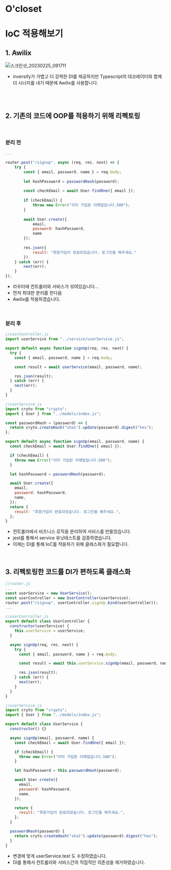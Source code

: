 # O'closet
# IoC 적용해보기

## 1. Awilix
![스크린샷_20230225_091711](https://user-images.githubusercontent.com/97277365/221360017-f8287d71-ec9d-4a85-9b85-d36edad46f0e.png)
- inversify가 가볍고 더 강력한 DI를 제공하지만 Typescript의 데코레이터와 함께 더 시너지를 내기 때문에 Awilix를 사용합니다.
<br />
<br />

## 2. 기존의 코드에 OOP를 적용하기 위해 리펙토링
<br />

### 분리 전

```javascript
...

router.post("/signup", async (req, res, next) => {
    try {
        const { email, password, name } = req.body;
    
        let hashPassword = passwordHash(password);
    
        const checkEmail = await User.findOne({ email });
    
        if (checkEmail) {
            throw new Error("이미 가입된 이메일입니다.500");
        }
    
        await User.create({
            email,
            password: hashPassword,
            name
        });
    
        res.json({
            result: "회원가입이 완료되었습니다. 로그인을 해주세요."
        })
    } catch (err) {
        next(err);
    }
});
```
- 라우터에 컨트롤러와 서비스가 섞여있습니다...
- 먼저 최대한 분리를 한다음
- Awilix를 적용하겠습니다.
<br />

### 분리 후
```javascript
//userController.js
import userService from "../service/userService.js";

export default async function signUp(req, res, next) {
  try {
    const { email, password, name } = req.body;

    const result = await userService(email, password, name);

    res.json(result);
  } catch (err) {
    next(err);
  }
}
```
```javascript
//userService.js
import cryto from "crypto";
import { User } from "../models/index.js";

const passwordHash = (password) => {
  return cryto.createHash("sha1").update(password).digest("hex");
};

export default async function signUp(email, password, name) {
  const checkEmail = await User.findOne({ email });

  if (checkEmail) {
    throw new Error("이미 가입된 이메일입니다.500");
  }

  let hashPassword = passwordHash(password);

  await User.create({
    email,
    password: hashPassword,
    name,
  });
  return {
    result: "회원가입이 완료되었습니다. 로그인을 해주세요.",
  };
}
```
- 컨트롤러에서 비즈니스 로직을 분리하여 서비스를 만들었습니다.
- jest를 통해서 service 유닛테스트를 검증하였습니다.
- 이제는 DI를 통해 IoC를 적용하기 위해 클래스화가 필요합니다.
<br />

## 3. 리펙토링한 코드를 DI가 편하도록 클래스화
```javascript
//router.js
...
const userService = new UserService();
const userController = new UserController(userService);
router.post("/signup", userController.signUp.bind(userController));
...
```
```javascript
//userController.js
export default class UserController {
  constructor(userService) {
    this.userService = userService;
  }

  async signUp(req, res, next) {
    try {
      const { email, password, name } = req.body;

      const result = await this.userService.signUp(email, password, name);

      res.json(result);
    } catch (err) {
      next(err);
    }
  }
}
```
```javascript
//userService.js
import cryto from "crypto";
import { User } from "../models/index.js";

export default class UserService {
  constructor() {}

  async signUp(email, password, name) {
    const checkEmail = await User.findOne({ email });

    if (checkEmail) {
      throw new Error("이미 가입된 이메일입니다.500");
    }

    let hashPassword = this.passwordHash(password);

    await User.create({
      email,
      password: hashPassword,
      name,
    });

    return {
      result: "회원가입이 완료되었습니다. 로그인을 해주세요.",
    };
  }

  passwordHash(password) {
    return cryto.createHash("sha1").update(password).digest("hex");
  }
}
```
- 변경에 맞게 userService.test 도 수정하였습니다.
- DI를 통해서 컨트롤러와 서비스간의 직접적인 의존성을 제거하였습니다.
